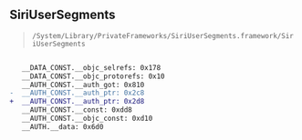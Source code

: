 ## SiriUserSegments

> `/System/Library/PrivateFrameworks/SiriUserSegments.framework/SiriUserSegments`

```diff

   __DATA_CONST.__objc_selrefs: 0x178
   __DATA_CONST.__objc_protorefs: 0x10
   __AUTH_CONST.__auth_got: 0x810
-  __AUTH_CONST.__auth_ptr: 0x2c8
+  __AUTH_CONST.__auth_ptr: 0x2d8
   __AUTH_CONST.__const: 0xdd8
   __AUTH_CONST.__objc_const: 0xd10
   __AUTH.__data: 0x6d0

```
